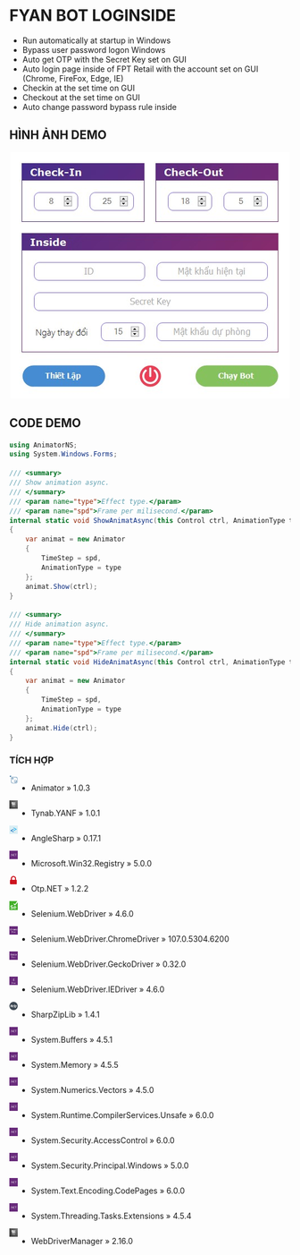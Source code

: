 # FYAN BOT LOGINSIDE
- Run automatically at startup in Windows
- Bypass user password logon Windows
- Auto get OTP with the Secret Key set on GUI
- Auto login page inside of FPT Retail with the account set on GUI (Chrome, FireFox, Edge, IE)
- Checkin at the set time on GUI
- Checkout at the set time on GUI
- Auto change password bypass rule inside

## HÌNH ẢNH DEMO
<p align="center">
<img src="https://raw.githubusercontent.com/Tynab/Loginside-FYAN-Bot/main/pic/0.jpg"></img>
</p>

## CODE DEMO
```c#
using AnimatorNS;
using System.Windows.Forms;

/// <summary>
/// Show animation async.
/// </summary>
/// <param name="type">Effect type.</param>
/// <param name="spd">Frame per milisecond.</param>
internal static void ShowAnimatAsync(this Control ctrl, AnimationType type, float spd)
{
	var animat = new Animator
	{
		TimeStep = spd,
		AnimationType = type
	};
	animat.Show(ctrl);
}

/// <summary>
/// Hide animation async.
/// </summary>
/// <param name="type">Effect type.</param>
/// <param name="spd">Frame per milisecond.</param>
internal static void HideAnimatAsync(this Control ctrl, AnimationType type, float spd)
{
	var animat = new Animator
	{
		TimeStep = spd,
		AnimationType = type
	};
	animat.Hide(ctrl);
}
```

### TÍCH HỢP
<img src="https://raw.githubusercontent.com/Tynab/Loginside-FYAN-Bot/main/pic/4.png" align="left" width="3%" height="3%"></img>
<div style="display:flex;">

- Animator » 1.0.3

</div>
<img src="https://raw.githubusercontent.com/Tynab/Loginside-FYAN-Bot/main/pic/1.png" align="left" width="3%" height="3%"></img>
<div style="display:flex;">

- Tynab.YANF » 1.0.1

</div>
<img src="https://raw.githubusercontent.com/Tynab/Loginside-FYAN-Bot/main/pic/9.png" align="left" width="3%" height="3%"></img>
<div style="display:flex;">

- AngleSharp » 0.17.1

</div>
<img src="https://raw.githubusercontent.com/Tynab/Loginside-FYAN-Bot/main/pic/8.png" align="left" width="3%" height="3%"></img>
<div style="display:flex;">

- Microsoft.Win32.Registry » 5.0.0

</div>
<img src="https://raw.githubusercontent.com/Tynab/Loginside-FYAN-Bot/main/pic/5.png" align="left" width="3%" height="3%"></img>
<div style="display:flex;">

- Otp.NET » 1.2.2

</div>
<img src="https://raw.githubusercontent.com/Tynab/Loginside-FYAN-Bot/main/pic/6.png" align="left" width="3%" height="3%"></img>
<div style="display:flex;">

- Selenium.WebDriver » 4.6.0

</div>
<img src="https://raw.githubusercontent.com/Tynab/Loginside-FYAN-Bot/main/pic/7.png" align="left" width="3%" height="3%"></img>
<div style="display:flex;">

- Selenium.WebDriver.ChromeDriver » 107.0.5304.6200

</div>
<img src="https://raw.githubusercontent.com/Tynab/Loginside-FYAN-Bot/main/pic/2.png" align="left" width="3%" height="3%"></img>
<div style="display:flex;">

- Selenium.WebDriver.GeckoDriver » 0.32.0

</div>
<img src="https://raw.githubusercontent.com/Tynab/Loginside-FYAN-Bot/main/pic/3.png" align="left" width="3%" height="3%"></img>
<div style="display:flex;">

- Selenium.WebDriver.IEDriver » 4.6.0

</div>
<img src="https://raw.githubusercontent.com/Tynab/Loginside-FYAN-Bot/main/pic/10.png" align="left" width="3%" height="3%"></img>
<div style="display:flex;">

- SharpZipLib » 1.4.1

</div>
<img src="https://raw.githubusercontent.com/Tynab/Loginside-FYAN-Bot/main/pic/8.png" align="left" width="3%" height="3%"></img>
<div style="display:flex;">

- System.Buffers » 4.5.1

</div>
<img src="https://raw.githubusercontent.com/Tynab/Loginside-FYAN-Bot/main/pic/8.png" align="left" width="3%" height="3%"></img>
<div style="display:flex;">

- System.Memory » 4.5.5

</div>
<img src="https://raw.githubusercontent.com/Tynab/Loginside-FYAN-Bot/main/pic/8.png" align="left" width="3%" height="3%"></img>
<div style="display:flex;">

- System.Numerics.Vectors » 4.5.0

</div>
<img src="https://raw.githubusercontent.com/Tynab/Loginside-FYAN-Bot/main/pic/8.png" align="left" width="3%" height="3%"></img>
<div style="display:flex;">

- System.Runtime.CompilerServices.Unsafe » 6.0.0

</div>
<img src="https://raw.githubusercontent.com/Tynab/Loginside-FYAN-Bot/main/pic/8.png" align="left" width="3%" height="3%"></img>
<div style="display:flex;">

- System.Security.AccessControl » 6.0.0

</div>
<img src="https://raw.githubusercontent.com/Tynab/Loginside-FYAN-Bot/main/pic/8.png" align="left" width="3%" height="3%"></img>
<div style="display:flex;">

- System.Security.Principal.Windows » 5.0.0

</div>
<img src="https://raw.githubusercontent.com/Tynab/Loginside-FYAN-Bot/main/pic/8.png" align="left" width="3%" height="3%"></img>
<div style="display:flex;">

- System.Text.Encoding.CodePages » 6.0.0

</div>
<img src="https://raw.githubusercontent.com/Tynab/Loginside-FYAN-Bot/main/pic/8.png" align="left" width="3%" height="3%"></img>
<div style="display:flex;">

- System.Threading.Tasks.Extensions » 4.5.4

</div>
<img src="https://raw.githubusercontent.com/Tynab/Loginside-FYAN-Bot/main/pic/1.png" align="left" width="3%" height="3%"></img>
<div style="display:flex;">

- WebDriverManager » 2.16.0

</div>

